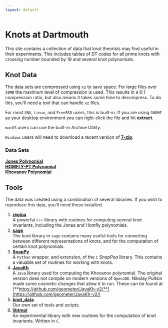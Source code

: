 ```yaml
---
layout: default
---
```


# **Knots at Dartmouth**
This site contains a collection of data that knot theorists may find useful
in their experiments. This includes tables of DT codes for all prime knots
with crossing number bounded by 19 and several knot polynomials.

## **Knot Data**

The data sets are compressed using `xz` to save space. For large files over
`30MB` the maximum level of compression is used. This results in a
6:1 compression ratio, but also means it takes some time to decompress. To
do this, you'll need a tool that can handle `xz` files.

For most `GNU`, `Linux`, and `FreeBSD` users, this is built-in. If you are
using `GNOME` as your desktop environment you can right-click the file and hit
**extract**.

`macOS` users can use the built-in Archive Utility.

`Windows` users will need to download a recent version of
[**7-zip**](https://7-zip.org/).

### **Data Sets**

[**Jones Polynomial**](./jones_polynomial/)<br />
[**HOMFLY-PT Polynomial**](./homfly_polynomial/)<br />
[**Khovanov Polynomial**](./khovanov_polynomial/)

## **Tools**

The data was created using a combination of several libraries. If you wish
to reproduce this data, you'll need these installed.

1. [**regina**](https://regina-normal.github.io/)<br />
    A powerful `C++` library with routines for computing several knot
    invariants, including the Jones and Homfly polynomials.
2. [**sage**](https://www.sagemath.org/)<br />
    The knot library in `sage` contains many useful tools for converting
    between different representations of knots, and for the computation of
    certain knot polynomials.
3. [**SnapPy**](https://snappy.computop.org/)<br />
    A `Python` wrapper, and extension, of the `C` *SnapPea* library. This
    contains a valuable set of routines for working with knots.
4. [**JavaKh**](http://katlas.math.toronto.edu/wiki/Khovanov_Homology)<br />
    A `Java` library used for computing the Khovanov polynomial. The original
    version does not compile on modern versions of `OpenJDK`. Nikolay Pultsin
    made some cosmetic changes that allow it to run. These can be found at
    [**https://github.com/geometer/JavaKh-v2/**](https://github.com/geometer/JavaKh-v2/)
5. [**knot_data**](https://github.com/ryanmaguire/knot_data)<br />
    Our own set of tools and scripts.
6. [**libtmpl**](https://github.com/ryanmaguire/libtmpl)<br />
    An experimental library with new routines for the computation of knot
    invarients. Written in `C`.

